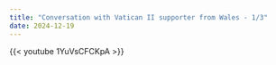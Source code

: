 ```yaml
---
title: "Conversation with Vatican II supporter from Wales - 1/3"
date: 2024-12-19
---
```


{{< youtube 1YuVsCFCKpA >}}
